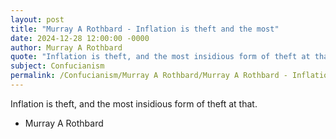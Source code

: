 ```yaml
---
layout: post
title: "Murray A Rothbard - Inflation is theft and the most"
date: 2024-12-28 12:00:00 -0000
author: Murray A Rothbard
quote: "Inflation is theft, and the most insidious form of theft at that."
subject: Confucianism
permalink: /Confucianism/Murray A Rothbard/Murray A Rothbard - Inflation is theft and the most
---
```


Inflation is theft, and the most insidious form of theft at that.

- Murray A Rothbard
